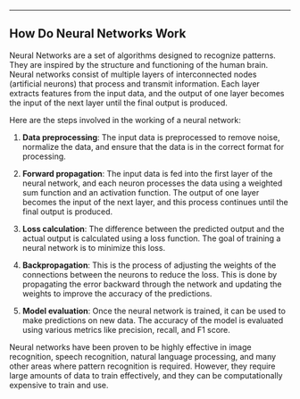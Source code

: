 
---

## How Do Neural Networks Work

Neural Networks are a set of algorithms designed to recognize patterns. They are inspired by the structure and functioning of the human brain. Neural networks consist of multiple layers of interconnected nodes (artificial neurons) that process and transmit information. Each layer extracts features from the input data, and the output of one layer becomes the input of the next layer until the final output is produced.

Here are the steps involved in the working of a neural network:

1.  **Data preprocessing**: The input data is preprocessed to remove noise, normalize the data, and ensure that the data is in the correct format for processing.
    
2.  **Forward propagation**: The input data is fed into the first layer of the neural network, and each neuron processes the data using a weighted sum function and an activation function. The output of one layer becomes the input of the next layer, and this process continues until the final output is produced.
    
3.  **Loss calculation**: The difference between the predicted output and the actual output is calculated using a loss function. The goal of training a neural network is to minimize this loss.
    
4.  **Backpropagation**: This is the process of adjusting the weights of the connections between the neurons to reduce the loss. This is done by propagating the error backward through the network and updating the weights to improve the accuracy of the predictions.
    
5.  **Model evaluation**: Once the neural network is trained, it can be used to make predictions on new data. The accuracy of the model is evaluated using various metrics like precision, recall, and F1 score.
    

Neural networks have been proven to be highly effective in image recognition, speech recognition, natural language processing, and many other areas where pattern recognition is required. However, they require large amounts of data to train effectively, and they can be computationally expensive to train and use.